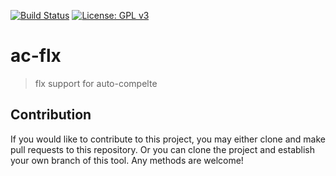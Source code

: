 [![Build Status](https://travis-ci.com/jcs-elpa/ac-flx.svg?branch=master)](https://travis-ci.com/jcs-elpa/ac-flx)
[![License: GPL v3](https://img.shields.io/badge/License-GPL%20v3-blue.svg)](https://www.gnu.org/licenses/gpl-3.0)

# ac-flx
> flx support for auto-compelte

## Contribution

If you would like to contribute to this project, you may either
clone and make pull requests to this repository. Or you can
clone the project and establish your own branch of this tool.
Any methods are welcome!
